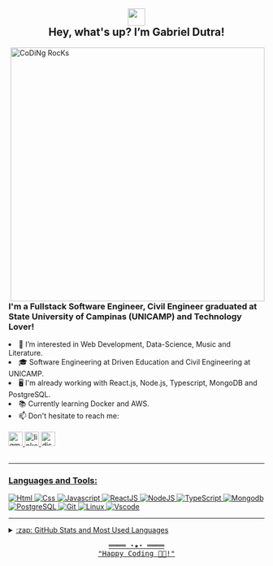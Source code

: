 <h2 align = "center"> <div><img src="https://github.com/TheDudeThatCode/TheDudeThatCode/blob/master/Assets/Hi.gif" width="34px"> </div> Hey, what's up?  I’m Gabriel Dutra!</h2>

<img align="right" margin-top="100" src="https://github.com/SP-XD/SP-XD/blob/main/images/dev-working_rounded.gif?raw=true" href="https://github.com/sp-xd" alt="CoDiNg RocKs"  width="500"/> 
<br>
<h3> I'm a Fullstack Software Engineer, Civil Engineer graduated at State University of Campinas (UNICAMP) and Technology Lover!</h3>
<li> 👀 I’m interested in Web Development, Data-Science, Music and Literature.</li>
<li> 🎓 Software Engineering at Driven Education and Civil Engineering at UNICAMP.
<li> 🖥️ I'm already working with React.js, Node.js, Typescript, MongoDB and PostgreSQL.
<li> 📚 Currently learning Docker and AWS.
<li> 📫 Don't hesitate to reach me: 
  
<div align="left">
                 <br>
  <a href="mailto:ga.acdutra@gmail.com" target="_blank">
    <img src="https://img.shields.io/static/v1?message=Gmail&logo=gmail&label=&color=D14836&logoColor=white&labelColor=&style=for-the-badge" height="28" alt="gmail logo"  />
  </a>
  <a href="www.linkedin.com/in/gabriel-ac-dutra" target="_blank">
    <img src="https://img.shields.io/static/v1?message=LinkedIn&logo=linkedin&label=&color=0077B5&logoColor=white&labelColor=&style=for-the-badge" height="28" alt="linkedin logo"  />
  </a>
  <a href="https://discordapp.com/users/376161021087449089" target="_blank">
    <img src="https://img.shields.io/static/v1?message=Discord&logo=discord&label=&color=7289DA&logoColor=white&labelColor=&style=for-the-badge" height="28" alt="discord logo"  />
</div>
<br />

---
### Languages and Tools:


![Html](https://img.shields.io/badge/HTML5-E34F26?style=for-the-badge&logo=html5&logoColor=white)
![Css](https://img.shields.io/badge/CSS3-1572B6?style=for-the-badge&logo=css3&logoColor=white)
![Javascript](https://img.shields.io/badge/JavaScript-323330?style=for-the-badge&logo=javascript&logoColor=F7DF1E)
![ReactJS](https://img.shields.io/badge/ReactJS-13cf35?style=for-the-badge&logo=react&logoColor=080808)
![NodeJS](https://img.shields.io/badge/NodeJS-F7DF1E?style=for-the-badge&logo=node.js&logoColor=080808)
![TypeScript](https://img.shields.io/badge/TypeScript-E4405F?style=for-the-badge&logo=typescript&logoColor=ffffff)
![Mongodb](https://img.shields.io/badge/Mongodb-fae7b5?style=for-the-badge&logo=mongodb&logoColor=080808)
![PostgreSQL](https://img.shields.io/badge/PostgreSQL-78586f?style=for-the-badge&logo=PostgreSQL&logoColor=ffffff)
![Git](https://img.shields.io/badge/GIT-E44C30?style=for-the-badge&logo=git&logoColor=white)
![Linux](https://img.shields.io/badge/Linux-394a48?style=for-the-badge&logo=Linux&logoColor=white)
![Vscode](https://img.shields.io/badge/Visual_Studio_Code-b2e5f8?style=for-the-badge&logo=visual%20studio%20code&logoColor=white)
<br />

---
<details>

  <summary>:zap: GitHub Stats and Most Used Languages</summary>
<br />
<div width="100%">
  <img src="https://github-readme-stats-sigma-five.vercel.app/api?hide_title=false&hide_rank=false&show_icons=true&include_all_commits=true&count_private=true&disable_animations=false&theme=gotham&locale=en&hide_border=false&username=ga-dutra" width="49%" alt="stats graph"  />
  <img align="right" src="https://github-readme-stats-sigma-five.vercel.app/api/top-langs?locale=en&hide_title=false&layout=compact&card_width=320&langs_count=6&theme=gotham&hide_border=false&username=ga-dutra" width="43%" alt="languages graph"  />
  </div>
</details>

<!-- Footer -->
<samp>
    <p align="center">
        ════ ⋆★⋆ ════
        <br>
        "Happy Coding 👨‍💻!"
    </p>
</samp>
